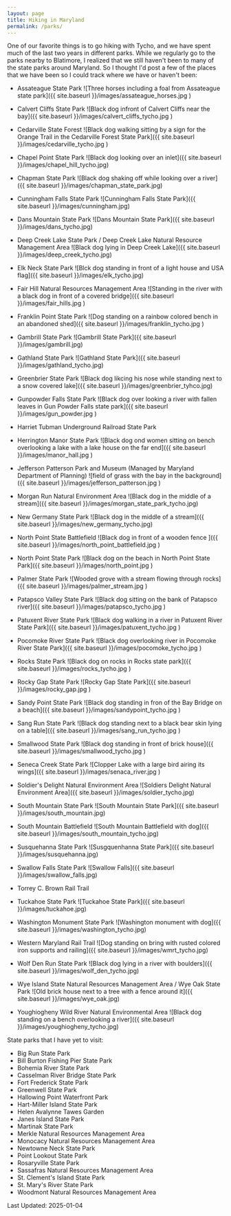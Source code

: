 ```yaml
---
layout: page
title: Hiking in Maryland
permalink: /parks/
---
```


One of our favorite things is to go hiking with Tycho, and we have spent much of the last two years in different parks.  While we regularly go to the parks nearby to Blatimore, I realized that we still haven't been to many of the state parks around Maryland. So I thought I'd post a few of the places that we have been so I could track where we have or haven't been:

* Assateague State Park
![Three horses including a foal from Assateague state park]({{ site.baseurl }}/images/assateague_horses.jpg )

* Calvert Cliffs State Park
![Black dog infront of Calvert Cliffs near the bay]({{ site.baseurl }}/images/calvert_cliffs_tycho.jpg )

* Cedarville State Forest
![Black dog walking sitting by a sign for the Orange Trail in the Cedarville Forest State Park]({{ site.baseurl }}/images/cedarville_tycho.jpg )

* Chapel Point State Park
![Black dog looking over an inlet]({{ site.baseurl }}/images/chapel_hill_tycho.jpg)


* Chapman State Park
![Black dog shaking off while looking over a river]({{ site.baseurl }}/images/chapman_state_park.jpg)

* Cunningham Falls State Park
![Cunningham Falls State Park]({{ site.baseurl }}/images/cunningham.jpg)

* Dans Mountain State Park
![Dans Mountain State Park]({{ site.baseurl }}/images/dans_tycho.jpg)

* Deep Creek Lake State Park / Deep Creek Lake Natural Resource Management Area
![Black dog lying in Deep Creek Lake]({{ site.baseurl }}/images/deep_creek_tycho.jpg)


* Elk Neck State Park
![Blck dog standing in front of a light house and USA flag]({{ site.baseurl }}/images/elk_tycho.jpg)

* Fair Hill Natural Resources Management Area
![Standing in the river with a black dog in front of a covered bridge]({{ site.baseurl }}/images/fair_hills.jpg )

* Franklin Point State Park
![Dog standing on a rainbow colored bench in an abandoned shed]({{ site.baseurl }}/images/franklin_tycho.jpg )

* Gambrill State Park
![Gambrill State Park]({{ site.baseurl }}/images/gambrill.jpg)

* Gathland State Park
![Gathland State Park]({{ site.baseurl }}/images/gathland_tycho.jpg)

* Greenbrier State Park
![Black dog likcing his nose while standing next to a snow covered lake]({{ site.baseurl }}/images/greenbrier_tyhco.jpg)


* Gunpowder Falls State Park
![Black dog over looking a river with fallen leaves in Gun Powder Falls state park]({{ site.baseurl }}/images/gun_powder.jpg )

* Harriet Tubman Underground Railroad State Park

* Herrington Manor State Park
![Black dog ond women sitting on bench overlooking a lake with a lake house on the far end]({{ site.baseurl }}/images/manor_hall.jpg )

* Jefferson Patterson Park and Museum (Managed by Maryland Department of Planning)
![field of grass with the bay in the background]({{ site.baseurl }}/images/jefferson_patterson.jpg )

* Morgan Run Natural Environment Area
![Black dog in the middle of a stream]({{ site.baseurl }}/images/morgan_state_park_tycho.jpg)

* New Germany State Park
![Black dog in the middle of a stream]({{ site.baseurl }}/images/new_germany_tycho.jpg)

* North Point State Battlefield
![Black dog in front of a wooden fence ]({{ site.baseurl }}/images/north_point_battlefield.jpg )

* North Point State Park
![Black dog on the beach in North Point State Park]({{ site.baseurl }}/images/north_point.jpg )


* Palmer State Park
![Wooded grove with a stream flowing through rocks]({{ site.baseurl }}/images/palmer_stream.jpg )


* Patapsco Valley State Park
![Black dog sitting on the bank of Patapsco river]({{ site.baseurl }}/images/patapsco_tycho.jpg )

* Patuxent River State Park
![Black dog walking in a river in Patuxent River State Park]({{ site.baseurl }}/images/patuxent_tycho.jpg )

* Pocomoke River State Park
![Black dog overlooking river in Pocomoke River State Park]({{ site.baseurl }}/images/pocomoke_tycho.jpg )

* Rocks State Park
![Black dog on rocks in Rocks state park]({{ site.baseurl }}/images/rocks_tycho.jpg )

* Rocky Gap State Park
![Rocky Gap State Park]({{ site.baseurl }}/images/rocky_gap.jpg )

* Sandy Point State Park
![Black dog standing in fron of the Bay Bridge on a beach]({{ site.baseurl }}/images/sandypoint_tycho.jpg )

* Sang Run State Park
![Black dog standing next to a black bear skin lying on a table]({{ site.baseurl }}/images/sang_run_tycho.jpg )

* Smallwood State Park
![Black dog standing in front of brick house]({{ site.baseurl }}/images/smallwood_tycho.jpg )

* Seneca Creek State Park
![Clopper Lake with a large bird airing its wings]({{ site.baseurl }}/images/senaca_river.jpg )

* Soldier's Delight Natural Environment Area
![Soldiers Delight Natural Environment Area]({{ site.baseurl }}/images/soldier_tycho.jpg)

* South Mountain State Park
![South Mountain State Park]({{ site.baseurl }}/images/south_mountain.jpg)

* South Mountain Battlefield
![South Mountain Battlefield with dog]({{ site.baseurl }}/images/south_mountain_tycho.jpg)

* Susquehanna State Park
![Susgquenhanna State  Park]({{ site.baseurl }}/images/susquehanna.jpg)

* Swallow Falls State Park
![Swallow Falls]({{ site.baseurl }}/images/swallow_falls.jpg)


* Torrey C. Brown Rail Trail

* Tuckahoe State Park
![Tuckahoe State Park]({{ site.baseurl }}/images/tuckahoe.jpg)

* Washington Monument State Park
![Washington monument with dog]({{ site.baseurl }}/images/washington_tycho.jpg)

* Western Maryland Rail Trail
![Dog standing on bring with rusted colored iron supports and railing]({{ site.baseurl }}/images/wmrt_tycho.jpg)

* Wolf Den Run State Park
![Black dog lying in a river with boulders]({{ site.baseurl }}/images/wolf_den_tycho.jpg) 

* Wye Island State Natural Resources Management Area / Wye Oak State Park
![Old brick house next to a tree with a fence around it]({{ site.baseurl }}/images/wye_oak.jpg)

* Youghiogheny Wild River Natural Environmental Area
![Black dog standing on a bench overlooking a river]({{ site.baseurl }}/images/youghiogheny_tycho.jpg) 



State parks that I have yet to visit:
 
* Big Run State Park
* Bill Burton Fishing Pier State Park
* Bohemia River State Park
* Casselman River Bridge State Park
* Fort Frederick State Park
* Greenwell State Park
* Hallowing Point Waterfront Park
* Hart-Miller Island State Park
* Helen Avalynne Tawes Garden
* Janes Island State Park
* Martinak State Park
* Merkle Natural Resources Management Area
* Monocacy Natural Resources Management Area
* Newtowne Neck State Park
* Point Lookout State Park
* Rosaryville State Park
* Sassafras Natural Resources Management Area
* St. Clement's Island State Park
* St. Mary's River State Park
* Woodmont Natural Resources Management Area


Last Updated: 2025-01-04
